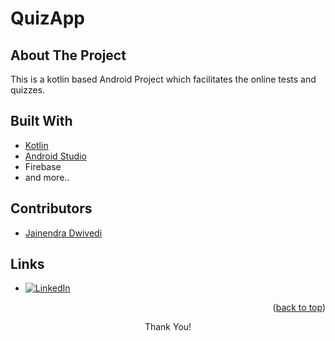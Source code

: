 # QuizApp
<div id="top"></div>

## About The Project

This is a kotlin based Android Project which facilitates the online tests and quizzes.

## Built With

* [Kotlin](https://developer.android.com/kotlin)
* [Android Studio](https://developer.android.com/studio)
* Firebase
* and more..

## Contributors

- [Jainendra Dwivedi](https://github.com/JainendraDwivedi)

## Links
<!-- * [![APK][apk-shield]][apk-url] -->
* [![LinkedIn][linkedin-shield]][linkedin-url]

<p align="right">(<a href="#top">back to top</a>)</p>



<p align="center">Thank You!</p>

<!-- MARKDOWN LINKS & IMAGES -->
[linkedin-shield]: https://img.shields.io/badge/-LinkedIn-black.svg?style=for-the-badge&logo=linkedin&colorB=555
[linkedin-url]: https://www.linkedin.com/in/jainendradwivedi
[apk-shield]: https://img.shields.io/badge/Download-APK-brightgreen?style=for-the-badge&logo=appveyor
[apk-url]: https://drive.google.com/file/d/1Xj8OOVsq4kXONsdWIwxyqzuIcJvj8kAh/view?usp=sharing


